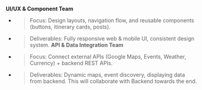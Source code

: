 **UI/UX & Component Team**
- > Focus: Design layouts, navigation flow, and reusable components (buttons, itinerary cards, posts).
- > Deliverables: Fully responsive web & mobile UI, consistent design system.
**API & Data Integration Team**
- > Focus: Connect external APIs (Google Maps, Events, Weather, Currency) + backend REST APIs.
- > Deliverables: Dynamic maps, event discovery, displaying data from backend. This will collaborate with Backend towards the end.

